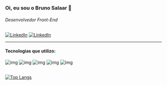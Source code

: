 ### Oi, eu sou o Bruno Salaar 👋
###### Desenvolvedor Front-End
[![LinkedIn](https://img.shields.io/badge/LinkedIn-0077B5?style=for-the-badge&logo=linkedin&logoColor=white)](https://www.linkedin.com/in/brunobarqueta/) [![LinkedIn](https://img.shields.io/badge/Instagram-E4405F?style=for-the-badge&logo=instagram&logoColor=white)](https://www.instagram.com/bruno_barqueta/)

<hr>


<h4>Tecnologias que utilizo:</h4>
<div style="display: inline_block;">
    <img align="center" alt="img" src="https://img.shields.io/badge/JavaScript-F7DF1E?style=for-the-badge&logo=javascript&logoColor=black">
    <img align="center" alt="img" src="https://img.shields.io/badge/React-20232A?style=for-the-badge&logo=react&logoColor=61DAFB">
    <img align="center" alt="img" src="https://img.shields.io/badge/Vue.js-35495E?style=for-the-badge&logo=vue.js&logoColor=4FC08D">
    <img align="center" alt="img" src="https://img.shields.io/badge/HTML5-E34F26?style=for-the-badge&logo=html5&logoColor=white">
    <img align="center" alt="img" src="https://img.shields.io/badge/CSS3-1572B6?style=for-the-badge&logo=css3&logoColor=white">
</div>
<br>

[![Top Langs](https://github-readme-stats.vercel.app/api/top-langs/?username=brunobarqueta&layout=compact)](https://github.com/brunobarqueta/github-readme-stats)
